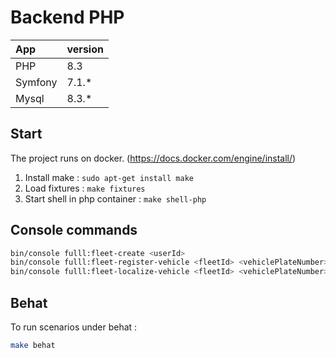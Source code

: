 # Backend PHP

| App           | version |
|:--------------|---------|
| PHP           | 8.3     |
| Symfony       | 7.1.*   |
| Mysql         | 8.3.*   |

## Start

The project runs on docker. (https://docs.docker.com/engine/install/)

1) Install make  : `sudo apt-get install make`
2) Load fixtures : `make fixtures`
3) Start shell in php container : `make shell-php`

## Console commands

```bash
bin/console fulll:fleet-create <userId>                                   # Create a new fleet for a user
bin/console fulll:fleet-register-vehicle <fleetId> <vehiclePlateNumber>   # Register a vehicle to a fleet
bin/console fulll:fleet-localize-vehicle <fleetId> <vehiclePlateNumber>   # Localize a vehicle that is part of a fleet
```

## Behat

To run scenarios under behat :
```bash
make behat
```
